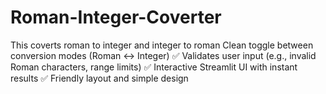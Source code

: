 # Roman-Integer-Coverter
This coverts roman to integer and integer to roman
Clean toggle between conversion modes (Roman ↔ Integer)
✅ Validates user input (e.g., invalid Roman characters, range limits)
✅ Interactive Streamlit UI with instant results
✅ Friendly layout and simple design
